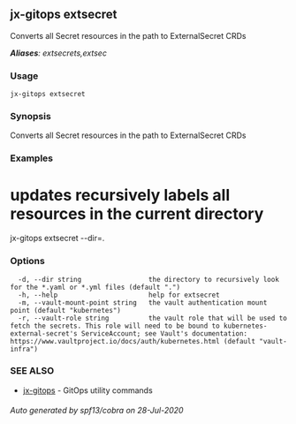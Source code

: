 ## jx-gitops extsecret

Converts all Secret resources in the path to ExternalSecret CRDs

***Aliases**: extsecrets,extsec*

### Usage

```
jx-gitops extsecret
```

### Synopsis

Converts all Secret resources in the path to ExternalSecret CRDs

### Examples

  # updates recursively labels all resources in the current directory
  jx-gitops extsecret --dir=.

### Options

```
  -d, --dir string                 the directory to recursively look for the *.yaml or *.yml files (default ".")
  -h, --help                       help for extsecret
  -m, --vault-mount-point string   the vault authentication mount point (default "kubernetes")
  -r, --vault-role string          the vault role that will be used to fetch the secrets. This role will need to be bound to kubernetes-external-secret's ServiceAccount; see Vault's documentation: https://www.vaultproject.io/docs/auth/kubernetes.html (default "vault-infra")
```

### SEE ALSO

* [jx-gitops](jx-gitops.md)	 - GitOps utility commands

###### Auto generated by spf13/cobra on 28-Jul-2020
